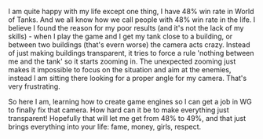 I am quite happy with my life except one thing, I have 48% win rate in World of Tanks. And we all know how we call people with 48% win rate in the life. I believe I found the reason for my poor results (and it's not the lack of my skills) - when I play the game and I get my tank close to a building, or between two buildings (that's evern worse) the camera acts crazy. Instead of just making buildings transparent, it tries to force a rule 'nothing between me and the tank' so it starts zooming in. The unexpected zooming just makes it impossible to focus on the situation and aim at the enemies, instead I am sitting there looking for a proper angle for my camera. That's very frustrating.

So here I am, learning how to create game engines so I can get a job in WG to finally fix that camera. How hard can it be to make everything just transparent! Hopefully that will let me get from 48% to 49%, and that just brings everything into your life: fame, money, girls, respect.


